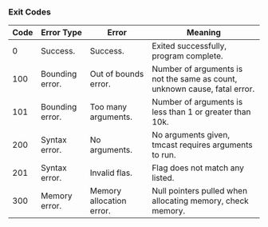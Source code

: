 ### Exit Codes

| Code   | Error Type      | Error                    | Meaning                                                                   |
| ------ | --------------- | ------------------------ | ------------------------------------------------------------------------- |
| 0      | Success.        | Success.                 | Exited successfully, program complete.                                    |
| 100    | Bounding error. | Out of bounds error.     | Number of arguments is not the same as count, unknown cause, fatal error. |
| 101    | Bounding error. | Too many arguments.      | Number of arguments is less than 1 or greater than 10k.                   |
| 200    | Syntax error.   | No arguments.            | No arguments given, tmcast requires arguments to run.                     |
| 201    | Syntax error.   | Invalid flas.            | Flag does not match any listed.                                           |
| 300    | Memory error.   | Memory allocation error. | Null pointers pulled when allocating memory, check memory.                |
